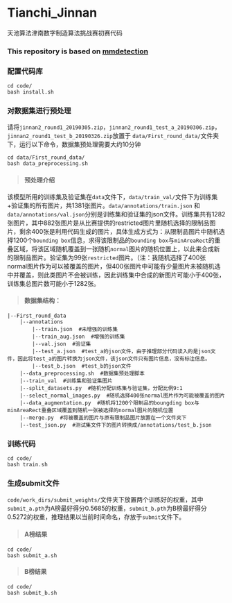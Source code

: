 # Tianchi_Jinnan
天池算法津南数字制造算法挑战赛初赛代码
### This repository is based on [mmdetection](https://github.com/open-mmlab/mmdetection)
### 配置代码库
    cd code/
    bash install.sh

### 对数据集进行预处理
请将`jinnan2_round1_20190305.zip`，`jinnan2_round1_test_a_20190306.zip`，`jinnan2_round1_test_b_20190326.zip`放置于 `data/First_round_data/`文件夹下，运行以下命令，数据集预处理需要大约10分钟

    cd data/First_round_data/ 
    bash data_preprocessing.sh

>#### 预处理介绍
该模型所用的训练集及验证集在`data`文件下，`data/train_val/`文件下为训练集+验证集的所有图片，共1381张图片。`data/annotations/train.json` 和 `data/annotations/val.json`分别是训练集和验证集的json文件。训练集共有1282张图片，其中882张图片是从比赛提供的restricted图片里随机选择的限制品图片，剩余400张是利用代码生成的图片，具体生成方式为：从限制品图片中随机选择1200个`bounding box`信息，求得该限制品的`bounding box`与`minAreaRect`的重叠区域，将该区域随机覆盖到一张随机`normal`图片的随机位置上，以此来合成新的限制品图片。验证集为99张`restricted`图片。（注：我随机选择了400张normal图片作为可以被覆盖的图片，但400张图片中可能有少量图片未被随机选中并覆盖，则此类图片不会被训练，因此训练集中合成的新图片可能小于400张，训练集总图片数可能小于1282张。

>#### 数据集结构：
    |--First_round_data
        |--annotations
            |--train.json  #未增强的训练集
            |--train_aug.json  #增强的训练集
            |--val.json  #验证集
            |--test_a.json  #test_a的json文件，由于推理部分代码读入的是json文件，因此将test_a的图片转换为json文件，该json文件只有图片信息，没有标注信息。
            |--test_b.json  #test_b的json文件
        |--data_preprocessing.sh  #数据集预处理脚本
        |--train_val  #训练集和验证集图片
        |--split_datasets.py  #随机分配训练集与验证集，分配比例9:1
        |--select_normal_images.py  #随机选择400张normal图片作为可能被覆盖的图片
        |--data_augmentation.py  #随机将1200个限制品的boungding box与minAreaRect重叠区域覆盖到随机一张被选择的normal图片的随机位置
        |--merge.py  #将被覆盖的图片与原有限制品图片放置在一个文件夹下
        |--test_json.py  #测试集文件下的图片转换成/annotations/test_b.json
        


### 训练代码
    cd code/
    bash train.sh


### 生成submit文件
`code/work_dirs/submit_weights/`文件夹下放置两个训练好的权重，其中`submit_a.pth`为A榜最好得分0.5685的权重，`submit_b.pth`为B榜最好得分0.5272的权重，推理结果以当前时间命名，存放于`submit`文件下。
>#### A榜结果
    cd code/ 
    bash submit_a.sh
>#### B榜结果 
    cd code/
    bash submit_b.sh


